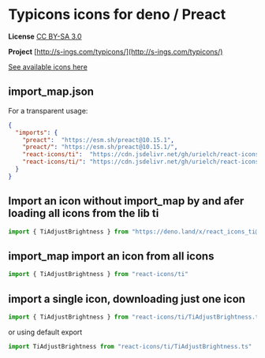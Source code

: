 # Typicons icons for deno / Preact

**License** [CC BY-SA 3.0](https://creativecommons.org/licenses/by-sa/3.0/)

**Project** [http://s-ings.com/typicons/](http://s-ings.com/typicons/)

[See available icons here](https://react-icons.deno.dev/ti)

## import_map.json

For a transparent usage:

```json
{
  "imports": {
    "preact":  "https://esm.sh/preact@10.15.1",
    "preact/": "https://esm.sh/preact@10.15.1/",
    "react-icons/ti":  "https://cdn.jsdelivr.net/gh/urielch/react-icons-ti@1.0.9/mod.ts",
    "react-icons/ti/": "https://cdn.jsdelivr.net/gh/urielch/react-icons-ti@1.0.9/ico/",
  }
}
```

## Import an icon without import_map by and afer loading all icons from the lib ti

```ts
import { TiAdjustBrightness } from "https://deno.land/x/react_icons_ti@1.0.9/mod.ts"
```

## import_map import an icon from all icons

```ts
import { TiAdjustBrightness } from "react-icons/ti"
```

## import a single icon, downloading just one icon

```ts
import { TiAdjustBrightness } from "react-icons/ti/TiAdjustBrightness.ts"
```

or using default export

```ts
import TiAdjustBrightness from "react-icons/ti/TiAdjustBrightness.ts"
```

